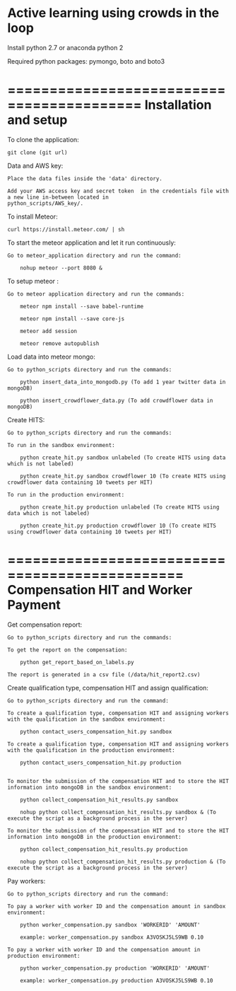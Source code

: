 # Active learning using crowds in the loop

Install python 2.7 or anaconda python 2

Required python packages: pymongo, boto and boto3

==========================================
		Installation and setup
==========================================

To clone the application:

	git clone (git url)

Data and AWS key:

    Place the data files inside the 'data' directory.

    Add your AWS access key and secret token  in the credentials file with a new line in-between located in
    python_scripts/AWS_key/.

To install Meteor:

	curl https://install.meteor.com/ | sh

To start the meteor application and let it run continuously:

    Go to meteor_application directory and run the command:

	    nohup meteor --port 8080 &

To setup meteor :

    Go to meteor application directory and run the commands:

	    meteor npm install --save babel-runtime

	    meteor npm install --save core-js

	    meteor add session

	    meteor remove autopublish


Load data into meteor mongo:

    Go to python_scripts directory and run the commands:

	    python insert_data_into_mongodb.py (To add 1 year twitter data in mongoDB)

	    python insert_crowdflower_data.py (To add crowdflower data in mongoDB)

Create HITS:

    Go to python_scripts directory and run the commands:

    To run in the sandbox environment:

	    python create_hit.py sandbox unlabeled (To create HITS using data which is not labeled)

	    python create_hit.py sandbox crowdflower 10 (To create HITS using crowdflower data containing 10 tweets per HIT)

    To run in the production environment:

	    python create_hit.py production unlabeled (To create HITS using data which is not labeled)

	    python create_hit.py production crowdflower 10 (To create HITS using crowdflower data containing 10 tweets per HIT)



===============================================
		Compensation HIT and Worker Payment
===============================================

Get compensation report:

    Go to python_scripts directory and run the commands:

    To get the report on the compensation:

        python get_report_based_on_labels.py

    The report is generated in a csv file (/data/hit_report2.csv)


Create qualification type, compensation HIT and assign qualification:

    Go to python_scripts directory and run the command:

    To create a qualification type, compensation HIT and assigning workers with the qualification in the sandbox environment:

	    python contact_users_compensation_hit.py sandbox

	To create a qualification type, compensation HIT and assigning workers with the qualification in the production environment:

	    python contact_users_compensation_hit.py production


	To monitor the submission of the compensation HIT and to store the HIT information into mongoDB in the sandbox environment:

	    python collect_compensation_hit_results.py sandbox

        nohup python collect_compensation_hit_results.py sandbox & (To execute the script as a background process in the server)

	To monitor the submission of the compensation HIT and to store the HIT information into mongoDB in the production environment:

	    python collect_compensation_hit_results.py production

        nohup python collect_compensation_hit_results.py production & (To execute the script as a background process in the server)



Pay workers:

    Go to python_scripts directory and run the command:

    To pay a worker with worker ID and the compensation amount in sandbox environment:

        python worker_compensation.py sandbox 'WORKERID' 'AMOUNT'

        example: worker_compensation.py sandbox A3VOSKJ5LS9WB 0.10

    To pay a worker with worker ID and the compensation amount in production environment:

        python worker_compensation.py production 'WORKERID' 'AMOUNT'

        example: worker_compensation.py production A3VOSKJ5LS9WB 0.10
